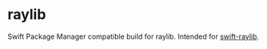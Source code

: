# raylib

Swift Package Manager compatible build for raylib. Intended for [swift-raylib](https://github.com/Lancelotbronner/swift-raylib).
